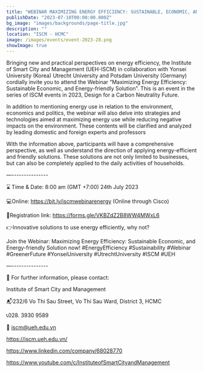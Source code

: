 ```yaml
---
title: "WEBINAR MAXIMIZING ENERGY EFFICIENCY: SUSTAINABLE, ECONOMIC, AND ENERGY-FRIENDLY SOLUTION"
publishDate: "2023-07-10T00:00:00.000Z"
bg_image: "images/backgrounds/page-title.jpg"
description: "" 
location: "ISCM - HCMC"
image: /images/events/event-2023-28.png
showImage: true
---
```


Bringing new and practical perspectives on energy efficiency, the Institute of Smart City and Management (UEH-ISCM) in collaboration with Yonsei University (Korea) Utrecht University and Potsdam University (Germany) cordially invite you to attend the Webinar “Maximizing Energy Efficiency: Sustainable Economic, and Energy-friendly Solution”. This is an event in the series of ISCM events in 2023, Design for a Carbon Neutrality Future.

In addition to mentioning energy use in relation to the environment, economics and politics, the webinar will also delve into strategies and technologies aimed at maximizing energy use while reducing negative impacts on the environment. These contents will be clarified and analyzed by leading domestic and foreign experts and professors

With the information above, participants will have a comprehensive perspective, as well as understand the direction of applying energy-efficient and friendly solutions. These solutions are not only limited to businesses, but can also be completely applied to the daily activities of households.

—---------------

⌛ Time & Date: 8:00 am (GMT +7:00) 24th July 2023

💻Online: https://bit.ly/iscmwebinarenergy (Online through Cisco)

📐Registration link: https://forms.gle/VKBZdZ2B8WW4MWxL6

👉Innovative solutions to use energy efficiently, why not? 

Join the Webinar: Maximizing Energy Efficiency: Sustainable Economic, and Energy-friendly Solution now!
#EnergyEfficiency #Sustainability #Webinar #GreenerFuture #YonseiUniversity #UtrechtUniversity #ISCM #UEH

—---------------

🔰 For further information, please contact:

Institute of Smart City and Management

📬232/6 Vo Thi Sau Street, Vo Thi Sau Ward, District 3, HCMC

📞028. 3930 9589

📩 iscm@ueh.edu.vn

https://iscm.ueh.edu.vn/

https://www.linkedin.com/company/68028770

https://www.youtube.com/c/InstituteofSmartCityandManagement
